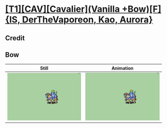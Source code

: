 # [\[T1\]\[CAV\]\[Cavalier\]\(Vanilla +Bow\)\[F\]{IS, DerTheVaporeon, Kao, Aurora}](../)

## Credit


	
## Bow

| Still | Animation |
| :---: | :-------: |
| ![Bow still](./Bow_000.png) | ![Bow animation](./Bow.gif) |
